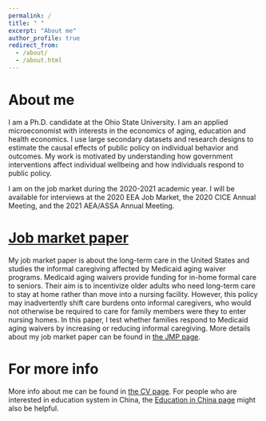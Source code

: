 ```yaml
---
permalink: /
title: " "
excerpt: "About me"
author_profile: true
redirect_from: 
  - /about/
  - /about.html
---
```

About me
======
I am a Ph.D. candidate at the Ohio State University. I am an applied microeconomist with interests in the economics of aging, education and health economics. I use large secondary datasets and research designs to estimate the causal effects of public policy on individual behavior and outcomes. My work is motivated by understanding how government interventions affect individual wellbeing and how individuals respond to public policy. 

I am on the job market during the 2020-2021 academic year. I will be available for interviews at the 2020 EEA Job Market, the 2020 CICE Annual Meeting, and the 2021 AEA/ASSA  Annual Meeting. 

[Job market paper](https://emmazai.github.io/files/JMP_EmmaZai.pdf)
======
My job market paper is about the long-term care in the United States and studies the informal caregiving affected by Medicaid aging waiver programs.
Medicaid aging waivers provide funding for in-home formal care to seniors. Their aim is
to incentivize older adults who need long-term care to stay at home rather than move into
a nursing facility. However, this policy may inadvertently shift care burdens onto informal
caregivers, who would not otherwise be required to care for family members were they to enter
nursing homes. In this paper, I test whether families respond to Medicaid aging waivers by
increasing or reducing informal caregiving. 
More details about my job market paper can be found in [the JMP page](https://emmazai.github.io/jmp/).


For more info
======
More info about me can be found in [the CV page](https://emmazai.github.io/cv/). For people who are interested in education system in China, the [Education in China page](https://emmazai.github.io/educationinchina/) might also be helpful.
